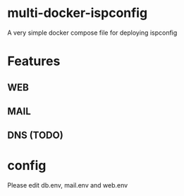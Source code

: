 # multi-docker-ispconfig
A very simple docker compose file for deploying ispconfig

# Features
## WEB
## MAIL
## DNS (TODO)


# config
Please edit db.env, mail.env and web.env

